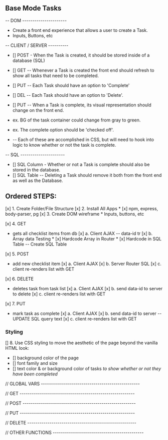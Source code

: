 ## Base Mode Tasks

-- DOM ----------------------
* Create a front end experience that allows a user to create a Task.
* Inputs, Buttons, etc

-- CLIENT / SERVER ----------
* [] POST - When the Task is created, it should be stored inside of a database (SQL)
* [] GET -- Whenever a Task is created the front end should refresh to show all tasks that need to be completed.
* [] PUT -- Each Task should have an option to 'Complete'
* [] DEL -- Each Task should have an option to 'Delete'.

* [] PUT -- When a Task is complete, its visual representation should change on the front end. 
* ex. BG of the task container could change from gray to green. 
* ex. The complete option should be  'checked off'. 
* -- Each of these are accomplished in CSS, but will need to hook into logic to know whether or not the task is complete.

-- SQL ----------------------
* [] SQL Column - Whether or not a Task is complete should also be stored in the database.
* [] SQL Table -- Deleting a Task should remove it both from the front end as well as the Database.



## Ordered STEPS: 

[x] 1. Create Folder/File Structure
[x] 2. Install All Apps
    * [x] npm, express, body-parser, pg
[x] 3. Create DOM wireframe
    * Inputs, buttons, etc

[x] 4. GET 
* gets all checklist items from db
    [x] a. Client AJAX
        -- data-id tr
    [x] b. Array data Testing
        * [x] Hardcode Array in Router
        * [x] Hardcode in SQL Table
        -- Create SQL Table

[x] 5. POST
* add new checklist item
    [x] a. Client AJAX 
    [x] b. Server Router SQL
    [x] c. client re-renders list with GET

[x] 6. DELETE
* deletes task from task list
    [x] a. Client AJAX
    [x] b. send data-id to server to delete
    [x] c. client re-renders list with GET

[x] 7. PUT
* mark task as complete 
    [x] a. Client AJAX
    [x] b. send data-id to server
        -- UPDATE SQL query text
    [x] c. client re-renders list with GET

### Styling

[] 8. Use CSS styling to move the aesthetic of the page beyond the vanilla HTML look:
  - [] background color of the page
  - [] font family and size
  - [] text color & or background color of tasks *to show whether or not they have been completed*




    
// GLOBAL VARS -------------------------------------------------

// GET ---------------------------------------------------------

// POST --------------------------------------------------------

// PUT ---------------------------------------------------------

// DELETE ------------------------------------------------------

// OTHER FUNCTIONS ---------------------------------------------